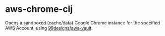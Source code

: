 # aws-chrome-clj

Opens a sandboxed (cache/data) Google Chrome instance for the specified AWS Account, using [99designs/aws-vault](https://github.com/99designs/aws-vault).
